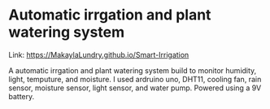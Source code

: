 # Automatic irrgation and plant watering system
Link: https://MakaylaLundry.github.io/Smart-Irrigation

A automatic irrgation and plant watering system build to monitor humidity, light, temputure, and moisture. I used ardruino uno, DHT11, cooling fan, rain sensor, moisture sensor, light sensor, and water pump. Powered using a 9V battery.

